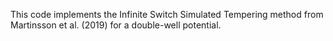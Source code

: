 This code implements the Infinite Switch Simulated Tempering method from Martinsson et al. (2019) for a double-well potential.
